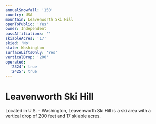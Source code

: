 ```yaml
---
annualSnowfall: '150'
country: USA
mountain: Leavenworth Ski Hill
openToPublic: 'Yes'
owner: Independent
passAffiliations: ''
skiableAcres: '17'
skied: 'No'
state: Washington
surfaceLiftsOnly: 'Yes'
verticalDrop: '200'
operated:
  '2324': true
  '2425': true
---
```



# Leavenworth Ski Hill

Located in U.S. - Washington, Leavenworth Ski Hill is a ski area with a vertical drop of 200 feet and 17 skiable acres.
